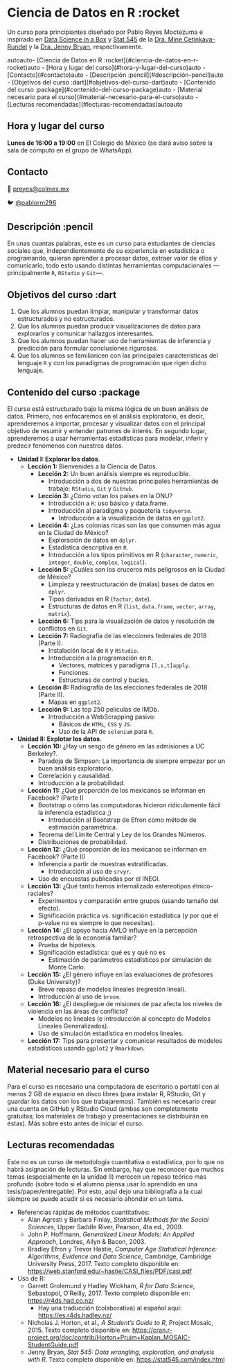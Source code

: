 # Ciencia de Datos en R :rocket

Un curso para principiantes diseñado por Pablo Reyes Moctezuma e inspirado en [Data Science in a Box](https://datasciencebox.org/) y
[Stat 545](https://stat545.com) de la [Dra. Mine Çetinkaya-Rundel](https://www2.stat.duke.edu/~mc301/) y la
[Dra. Jenny Bryan](https://jennybryan.org), respectivamente.

<!-- TOC -->autoauto- [Ciencia de Datos en R :rocket](#ciencia-de-datos-en-r-rocket)auto    - [Hora y lugar del curso](#hora-y-lugar-del-curso)auto    - [Contacto](#contacto)auto    - [Descripción :pencil](#descripción-pencil)auto    - [Objetivos del curso :dart](#objetivos-del-curso-dart)auto    - [Contenido del curso :package](#contenido-del-curso-package)auto    - [Material necesario para el curso](#material-necesario-para-el-curso)auto    - [Lecturas recomendadas](#lecturas-recomendadas)autoauto<!-- /TOC -->

## Hora y lugar del curso

__Lunes de 16:00 a 19:00__ en El Colegio de México (se dará aviso sobre la sala de cómputo en el grupo de WhatsApp).

## Contacto

:e-mail: [preyes@colmex.mx](preyes@colmex.mx)

:bird: [@pablorm296](https://github.com/pablorm296)

## Descripción :pencil

En unas cuantas palabras, este es un curso para estudiantes de ciencias sociales que, independientemente de su experiencia en estadística o programando, quieran aprender a procesar datos, extraer valor de ellos y comunicarlo, todo esto usando distintas herramientas computacionales —principalmente `R`, `RStudio` y `Git`—.

## Objetivos del curso :dart

1. Que los alumnos puedan limpiar, manipular y transformar datos estructurados y no estructurados.
2. Que los alumnos puedan producir visualizaciones de datos para explorarlos y comunicar hallazgos interesantes.
3. Que los alumnos puedan hacer uso de herramientas de inferencia y predicción para formular conclusiones rigurosas.
4. Que los alumnos se familiaricen con las principales características del lenguaje `R` y con los paradigmas de programación que rigen dicho lenguaje.

## Contenido del curso :package

El curso está estructurado bajo la misma lógica de un buen análisis de datos. Primero, nos enfocaremos en el análisis exploratorio, es decir, aprenderemos a importar, procesar y visualizar datos con el principal objetivo de resumir y entender patrones de interés. En segundo lugar, aprenderemos a usar herramientas estadísticas para modelar, inferir y predecir fenómenos con nuestros datos.

* __Unidad I: Explorar los datos__.
  * __Lección 1:__ Bienvenides a la Ciencia de Datos.
    * __Lección 2:__ Un buen análisis siempre es reproducible.
      * Introducción a dos de nuestras principales herramientas de trabajo: `RStudio`, `Git` y `GitHub`.
    * __Lección 3:__ ¿Cómo votan los países en la ONU?
      * Introducción a `R`: uso básico y data.frame.
      * Introducción al paradigma y paquetería `tidyverse`.
        * Introducción a la visualización de datos en `ggplot2`.
    * __Lección 4:__ ¿Las colonias ricas son las que consumen más agua en la Ciudad de México?
      * Exploración de datos en `dplyr`.
      * Estadística descriptiva en `R`.
      * Introducción a los tipos primitivos en R (`character`, `numeric`, `integer`, `double`, `complex`, `logical`).
    * __Lección 5:__ ¿Cuáles son los cruceros más peligrosos en la Ciudad de México?
      * Limpieza y reestructuración de (malas) bases de datos en `dplyr`.
      * Tipos derivados en R (`factor`, `date`).
      * Estructuras de datos en R (`list`, `data.frame`, `vector`, `array`, `matrix`).
    * __Lección 6:__ Tips para la visualización de datos y resolución de conflictos en `Git`.
    * __Lección 7:__ Radiografía de las elecciones federales de 2018 (Parte I).
      * Instalación local de `R` y `RStudio`.
      * Introducción a la programación en `R`.
        * Vectores, matrices y paradigma `[l,s,t]apply`.
        * Funciones.
        * Estructuras de control y bucles.
    * __Lección 8:__ Radiografía de las elecciones federales de 2018 (Parte II).
      * Mapas en `ggplot2`.
    * __Lección 9:__ Las top 250 películas de IMDb.
      * Introducción a WebScrapping pasivo:
        * Básicos de `HTML`, `CSS` y `JS`.
        * Uso de la API de `selenium` para `R`.
* __Unidad II: Explotar los datos__.
  * __Lección 10:__ ¿Hay un sesgo de género en las admisiones a UC Berkeley?.
    * Paradoja de Simpson: La importancia de siempre empezar por un buen análisis exploratorio.
    * Correlación y causalidad.
    * Introducción a la probabilidad.
  * __Lección 11:__ ¿Qué proporción de los mexicanos se informan en Facebook? (Parte I)
    * Bootstrap o cómo las computadoras hicieron ridículamente fácil la inferencia estadística ;)
      * Introducción al Bootstrap de Efron como método de estimación paramétrica.
    * Teorema del Límite Central y Ley de los Grandes Números.
    * Distribuciones de probabilidad.
  * __Lección 12:__ ¿Qué proporción de los mexicanos se informan en Facebook? (Parte II)
    * Inferencia a partir de muestras estratificadas.
      * Introducción al uso de `srvyr`.
    * Uso de encuestas publicadas por el INEGI.
  * __Lección 13:__ ¿Qué tanto hemos internalizado estereotipos étnico-raciales?
    * Experimentos y comparación entre grupos (usando tamaño del efecto).
    * Significación práctica vs. significación estadística (y por qué el p-value no es siempre lo que necesitas).
  * __Lección 14:__ ¿El apoyo hacia AMLO influye en la percepción retrospectiva de la economía familiar?
    * Prueba de hipótesis.
    * Significación estadística: qué es y qué no es
      * Estimación de parámetros estadísticos por simulación de Monte Carlo.
  * __Lección 15:__ ¿El género influye en las evaluaciones de profesores (Duke University)?
    * Breve repaso de modelos lineales (regresión lineal).
    * Introducción al uso de `broom`.
  * __Lección 16:__ ¿El despliegue de misiones de paz afecta los niveles de violencia en las áreas de conflicto?
    * Modelos no lineales (e introducción al concepto de Modelos Lineales Generalizados).
    * Uso de simulación estadística en modelos lineales.
  * __Lección 17:__ Tips para presentar y comunicar resultados de modelos estadísticos usando `ggplot2` y `Rmarkdown`.

## Material necesario para el curso

Para el curso es necesario una computadora de escritorio o portatil con al menos 2 GB de espacio en disco libres (para instalar R, RStudio, Git y guardar los datos con los que trabajaremos). También es necesario crear una cuenta en GitHub y RStudio Cloud (ambas son completamente gratuitas; los materiales de trabajo y presentaciones se distribuirán en éstas). Más sobre esto antes de iniciar el curso.

## Lecturas recomendadas

Este no es un curso de metodología cuantitativa o estadística, por lo que no habrá asignación de lecturas. Sin embargo, hay que reconocer que muchos temas (especialmente en la unidad II) merecen un repaso teórico más profundo (sobre todo si el alumno piensa usar lo aprendido en una tesis/paper/entregable). Por esto, aquí dejo una bibliografía a la cual siempre se puede acudir si es necesario ahondar en un tema.

* Referencias rápidas de métodos cuantitativos:
  * Alan Agresti y Barbara Finlay, _Statistical Methods for the Social Sciences_, Upper Saddle River, Pearson, 4ta ed., 2009.
  * John P. Hoffmann, _Generalized Linear Models: An Applied Approach_, Londres, Allyn & Bacon, 2003.
  * Bradley Efron y Trevor Hastie, _Computer Age Statistical Inference: Algorithms, Evidence and Data Science_, Cambridge, Cambridge University Press, 2017. Texto completo disponible en: <https://web.stanford.edu/~hastie/CASI_files/PDF/casi.pdf>
* Uso de R:
  * Garrett Grolemund y Hadley Wickham, _R for Data Science_, Sebastopol, O’Reilly, 2017. Texto completo disponible en: <https://r4ds.had.co.nz/>
    * Hay una traducción (colaborativa) al español aquí: <https://es.r4ds.hadley.nz/>
  * Nicholas J. Horton, et al., _A Student’s Guide to R_, Project Mosaic, 2015. Texto completo disponible en: <https://cran.r-project.org/doc/contrib/Horton+Pruim+Kaplan_MOSAIC-StudentGuide.pdf>
  * Jenny Bryan, _Stat 545: Data wrangling, exploration, and analysis with R_. Texto completo disponible en: <https://stat545.com/index.html>
